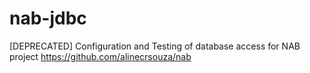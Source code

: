 # nab-jdbc
[DEPRECATED] Configuration and Testing of database access for NAB project <https://github.com/alinecrsouza/nab>
